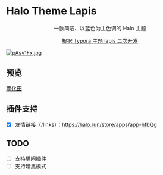 # Halo Theme Lapis

<p align="center">一款简洁、以蓝色为主色调的 Halo 主题</p>

<p align="center"><a target="_blank" href="https://github.com/YiNNx/typora-theme-lapis">根据 Typora 主题 lapis 二次开发</a></p>

[![pAsv1Fx.jpg](https://s21.ax1x.com/2024/11/06/pAsv1Fx.jpg)](https://imgse.com/i/pAsv1Fx)

## 预览

[雨化田](https://blog.azite.cn/)

## 插件支持

- [X] 友情链接（/links）：https://halo.run/store/apps/app-hfbQg

## TODO

- [ ] 支持[瞬间](https://halo.run/store/apps/app-SnwWD)插件
- [ ] 支持暗黑模式
